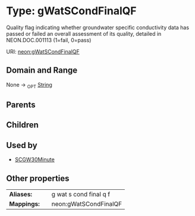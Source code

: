 
# Type: gWatSCondFinalQF


Quality flag indicating whether groundwater specific conductivity data has passed or failed an overall assessment of its quality, detailed in NEON.DOC.001113 (1=fail, 0=pass)

URI: [neon:gWatSCondFinalQF](https://data.neonscience.org/gWatSCondFinalQF)


## Domain and Range

None ->  <sub>OPT</sub> [String](types/String.md)

## Parents


## Children


## Used by

 * [SCGW30Minute](SCGW30Minute.md)

## Other properties

|  |  |  |
| --- | --- | --- |
| **Aliases:** | | g wat s cond final q f |
| **Mappings:** | | neon:gWatSCondFinalQF |

